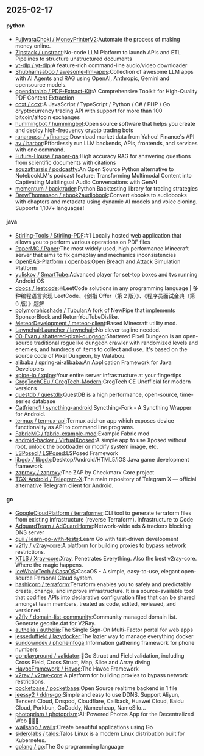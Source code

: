 ## 2025-02-17

#### python
* [FujiwaraChoki / MoneyPrinterV2](https://github.com/FujiwaraChoki/MoneyPrinterV2):Automate the process of making money online.
* [Zipstack / unstract](https://github.com/Zipstack/unstract):No-code LLM Platform to launch APIs and ETL Pipelines to structure unstructured documents
* [yt-dlp / yt-dlp](https://github.com/yt-dlp/yt-dlp):A feature-rich command-line audio/video downloader
* [Shubhamsaboo / awesome-llm-apps](https://github.com/Shubhamsaboo/awesome-llm-apps):Collection of awesome LLM apps with AI Agents and RAG using OpenAI, Anthropic, Gemini and opensource models.
* [opendatalab / PDF-Extract-Kit](https://github.com/opendatalab/PDF-Extract-Kit):A Comprehensive Toolkit for High-Quality PDF Content Extraction
* [ccxt / ccxt](https://github.com/ccxt/ccxt):A JavaScript / TypeScript / Python / C# / PHP / Go cryptocurrency trading API with support for more than 100 bitcoin/altcoin exchanges
* [hummingbot / hummingbot](https://github.com/hummingbot/hummingbot):Open source software that helps you create and deploy high-frequency crypto trading bots
* [ranaroussi / yfinance](https://github.com/ranaroussi/yfinance):Download market data from Yahoo! Finance's API
* [av / harbor](https://github.com/av/harbor):Effortlessly run LLM backends, APIs, frontends, and services with one command.
* [Future-House / paper-qa](https://github.com/Future-House/paper-qa):High accuracy RAG for answering questions from scientific documents with citations
* [souzatharsis / podcastfy](https://github.com/souzatharsis/podcastfy):An Open Source Python alternative to NotebookLM's podcast feature: Transforming Multimodal Content into Captivating Multilingual Audio Conversations with GenAI
* [mementum / backtrader](https://github.com/mementum/backtrader):Python Backtesting library for trading strategies
* [DrewThomasson / ebook2audiobook](https://github.com/DrewThomasson/ebook2audiobook):Convert ebooks to audiobooks with chapters and metadata using dynamic AI models and voice cloning. Supports 1,107+ languages!

#### java
* [Stirling-Tools / Stirling-PDF](https://github.com/Stirling-Tools/Stirling-PDF):#1 Locally hosted web application that allows you to perform various operations on PDF files
* [PaperMC / Paper](https://github.com/PaperMC/Paper):The most widely used, high performance Minecraft server that aims to fix gameplay and mechanics inconsistencies
* [OpenBAS-Platform / openbas](https://github.com/OpenBAS-Platform/openbas):Open Breach and Attack Simulation Platform
* [yuliskov / SmartTube](https://github.com/yuliskov/SmartTube):Advanced player for set-top boxes and tvs running Android OS
* [doocs / leetcode](https://github.com/doocs/leetcode):🔥LeetCode solutions in any programming language | 多种编程语言实现 LeetCode、《剑指 Offer（第 2 版）》、《程序员面试金典（第 6 版）》题解
* [polymorphicshade / Tubular](https://github.com/polymorphicshade/Tubular):A fork of NewPipe that implements SponsorBlock and ReturnYouTubeDislike.
* [MeteorDevelopment / meteor-client](https://github.com/MeteorDevelopment/meteor-client):Based Minecraft utility mod.
* [LawnchairLauncher / lawnchair](https://github.com/LawnchairLauncher/lawnchair):No clever tagline needed.
* [00-Evan / shattered-pixel-dungeon](https://github.com/00-Evan/shattered-pixel-dungeon):Shattered Pixel Dungeon is an open-source traditional roguelike dungeon crawler with randomized levels and enemies, and hundreds of items to collect and use. It's based on the source code of Pixel Dungeon, by Watabou.
* [alibaba / spring-ai-alibaba](https://github.com/alibaba/spring-ai-alibaba):An Application Framework for Java Developers
* [xpipe-io / xpipe](https://github.com/xpipe-io/xpipe):Your entire server infrastructure at your fingertips
* [GregTechCEu / GregTech-Modern](https://github.com/GregTechCEu/GregTech-Modern):GregTech CE Unofficial for modern versions
* [questdb / questdb](https://github.com/questdb/questdb):QuestDB is a high performance, open-source, time-series database
* [Catfriend1 / syncthing-android](https://github.com/Catfriend1/syncthing-android):Syncthing-Fork - A Syncthing Wrapper for Android.
* [termux / termux-api](https://github.com/termux/termux-api):Termux add-on app which exposes device functionality as API to command line programs.
* [FabricMC / fabric-example-mod](https://github.com/FabricMC/fabric-example-mod):Example Fabric mod
* [android-hacker / VirtualXposed](https://github.com/android-hacker/VirtualXposed):A simple app to use Xposed without root, unlock the bootloader or modify system image, etc.
* [LSPosed / LSPosed](https://github.com/LSPosed/LSPosed):LSPosed Framework
* [libgdx / libgdx](https://github.com/libgdx/libgdx):Desktop/Android/HTML5/iOS Java game development framework
* [zaproxy / zaproxy](https://github.com/zaproxy/zaproxy):The ZAP by Checkmarx Core project
* [TGX-Android / Telegram-X](https://github.com/TGX-Android/Telegram-X):The main repository of Telegram X — official alternative Telegram client for Android.

#### go
* [GoogleCloudPlatform / terraformer](https://github.com/GoogleCloudPlatform/terraformer):CLI tool to generate terraform files from existing infrastructure (reverse Terraform). Infrastructure to Code
* [AdguardTeam / AdGuardHome](https://github.com/AdguardTeam/AdGuardHome):Network-wide ads & trackers blocking DNS server
* [quii / learn-go-with-tests](https://github.com/quii/learn-go-with-tests):Learn Go with test-driven development
* [v2fly / v2ray-core](https://github.com/v2fly/v2ray-core):A platform for building proxies to bypass network restrictions.
* [XTLS / Xray-core](https://github.com/XTLS/Xray-core):Xray, Penetrates Everything. Also the best v2ray-core. Where the magic happens.
* [IceWhaleTech / CasaOS](https://github.com/IceWhaleTech/CasaOS):CasaOS - A simple, easy-to-use, elegant open-source Personal Cloud system.
* [hashicorp / terraform](https://github.com/hashicorp/terraform):Terraform enables you to safely and predictably create, change, and improve infrastructure. It is a source-available tool that codifies APIs into declarative configuration files that can be shared amongst team members, treated as code, edited, reviewed, and versioned.
* [v2fly / domain-list-community](https://github.com/v2fly/domain-list-community):Community managed domain list. Generate geosite.dat for V2Ray.
* [authelia / authelia](https://github.com/authelia/authelia):The Single Sign-On Multi-Factor portal for web apps
* [jesseduffield / lazydocker](https://github.com/jesseduffield/lazydocker):The lazier way to manage everything docker
* [sundowndev / phoneinfoga](https://github.com/sundowndev/phoneinfoga):Information gathering framework for phone numbers
* [go-playground / validator](https://github.com/go-playground/validator):💯Go Struct and Field validation, including Cross Field, Cross Struct, Map, Slice and Array diving
* [HavocFramework / Havoc](https://github.com/HavocFramework/Havoc):The Havoc Framework
* [v2ray / v2ray-core](https://github.com/v2ray/v2ray-core):A platform for building proxies to bypass network restrictions.
* [pocketbase / pocketbase](https://github.com/pocketbase/pocketbase):Open Source realtime backend in 1 file
* [jeessy2 / ddns-go](https://github.com/jeessy2/ddns-go):Simple and easy to use DDNS. Support Aliyun, Tencent Cloud, Dnspod, Cloudflare, Callback, Huawei Cloud, Baidu Cloud, Porkbun, GoDaddy, Namecheap, NameSilo...
* [photoprism / photoprism](https://github.com/photoprism/photoprism):AI-Powered Photos App for the Decentralized Web 🌈💎✨
* [wailsapp / wails](https://github.com/wailsapp/wails):Create beautiful applications using Go
* [siderolabs / talos](https://github.com/siderolabs/talos):Talos Linux is a modern Linux distribution built for Kubernetes.
* [golang / go](https://github.com/golang/go):The Go programming language
